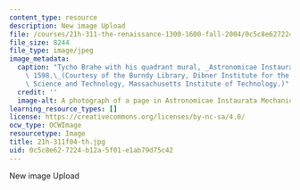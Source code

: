 ```yaml
---
content_type: resource
description: New image Upload
file: /courses/21h-311-the-renaissance-1300-1600-fall-2004/0c5c8e627224b12a5f01e1ab79d75c42_21h-311f04-th.jpg
file_size: 8244
file_type: image/jpeg
image_metadata:
  caption: "Tycho Brahe with his quadrant mural, _Astronomicae Instaurata Mechanica_,\
    \ 1598.\_(Courtesy of the Burndy Library, Dibner Institute for the History of\
    \ Science and Technology, Massachusetts Institute of Technology.)"
  credit: ''
  image-alt: A photograph of a page in Astronomicae Instaurata Mechanica, 1598.
learning_resource_types: []
license: https://creativecommons.org/licenses/by-nc-sa/4.0/
ocw_type: OCWImage
resourcetype: Image
title: 21h-311f04-th.jpg
uid: 0c5c8e62-7224-b12a-5f01-e1ab79d75c42
---
```

New image Upload